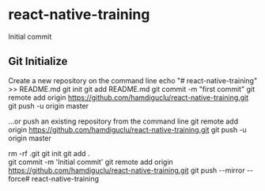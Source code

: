 # react-native-training
Initial commit

## Git Initialize
Create a new repository on the command line
echo "# react-native-training" >> README.md
git init
git add README.md
git commit -m "first commit"
git remote add origin https://github.com/hamdiguclu/react-native-training.git
git push -u origin master

…or push an existing repository from the command line
git remote add origin https://github.com/hamdiguclu/react-native-training.git
git push -u origin master


rm -rf .git
git init
git add .                  
git commit -m 'Initial commit'
git remote add origin https://github.com/hamdiguclu/react-native-training.git
git push --mirror --force# react-native-training
